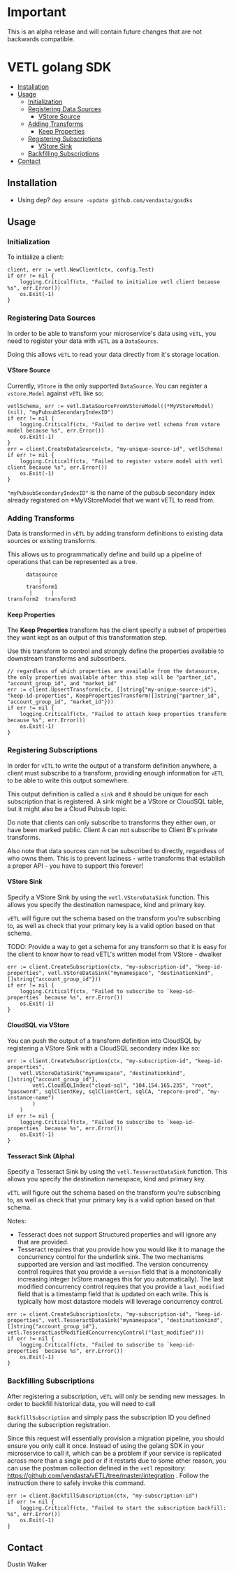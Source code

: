 # Important
This is an alpha release and will contain future changes that are not backwards compatible.

# VETL golang SDK
- [Installation](#installation)
- [Usage](#usage)
  - [Initialization](#initialization)
  - [Registering Data Sources](#registering-data-sources)
    - [VStore Source](#vstore-source)
  - [Adding Transforms](#adding-transforms)
    - [Keep Properties](#keep-properties)
  - [Registering Subscriptions](#registering-subscriptions)
    - [VStore Sink](#vstore-sink)
  - [Backfilling Subscriptions](#backfilling-subscriptions)
- [Contact](#contact)

## Installation

* Using dep? `dep ensure -update github.com/vendasta/gosdks`

## Usage

### Initialization

To initialize a client:

```golang
client, err := vetl.NewClient(ctx, config.Test)
if err != nil {
    logging.Criticalf(ctx, "Failed to initialize vetl client because %s", err.Error())
    os.Exit(-1)
} 
```

### Registering Data Sources

In order to be able to transform your microservice's data using `vETL`, you need to register your data with `vETL` as a `DataSource`.

Doing this allows `vETL` to read your data directly from it's storage location.

#### VStore Source

Currently, `VStore` is the only supported `DataSource`. You can register a `vstore.Model` against `vETL` like so:

```golang
vetlSchema, err := vetl.DataSourceFromVStoreModel((*MyVStoreModel)(nil), "myPubsubSecondaryIndexID")
if err != nil {
    logging.Criticalf(ctx, "Failed to derive vetl schema from vstore model because %s", err.Error())
    os.Exit(-1)
}
err = client.CreateDataSource(ctx, "my-unique-source-id", vetlSchema)
if err != nil {
    logging.Criticalf(ctx, "Failed to register vstore model with vetl client because %s", err.Error())
    os.Exit(-1)
}
```

`"myPubsubSecondaryIndexID"` is the name of the pubsub secondary index already registered on *MyVStoreModel that we want vETL to read from.

### Adding Transforms

Data is transformed in `vETL` by adding transform definitions to existing data sources or existing transforms.

This allows us to programmatically define and build up a pipeline of operations that can be represented as a tree.
```
      datasource
          |
      transform1
       |      |
transform2  transform3
```

#### Keep Properties

The **Keep Properties** transform has the client specify a subset of properties they want kept as an output of this transformation step.

Use this transform to control and strongly define the properties available to downstream transforms and subscribers. 

```golang
// regardless of which properties are available from the datasource, the only properties available after this step will be "partner_id", "account_group_id", and "market_id"
err := client.UpsertTransform(ctx, []string{"my-unique-source-id"}, "keep-id-properties", KeepPropertiesTransform([]string{"partner_id", "account_group_id", "market_id"}))
if err != nil {
    logging.Criticalf(ctx, "Failed to attach keep properties transform because %s", err.Error())
    os.Exit(-1)
}
```

### Registering Subscriptions

In order for `vETL` to write the output of a transform definition anywhere, a client must subscribe to a transform, providing enough information for `vETL` to be able to write this output somewhere.

This output definition is called a `sink` and it should be unique for each subscription that is registered. A sink might be a VStore or CloudSQL table, but it might also be a Cloud Pubsub topic.

Do note that clients can only subscribe to transforms they either own, or have been marked public. Client A can not subscribe to Client B's private transforms.

Also note that data sources can not be subscribed to directly, regardless of who owns them. This is to prevent laziness - write transforms that establish a proper API - you have to support this forever!

#### VStore Sink

Specify a VStore Sink by using the `vetl.VStoreDataSink` function. This allows you specify the destination namespace, kind and primary key.

`vETL` will figure out the schema based on the transform you're subscribing to, as well as check that your primary key is a valid option based on that schema.

TODO: Provide a way to get a schema for any transform so that it is easy for the client to know how to read vETL's written model from VStore - dwalker

```golang
err := client.CreateSubscription(ctx, "my-subscription-id", "keep-id-properties", vetl.VStoreDataSink("mynamespace", "destinationkind", []string{"account_group_id"}))
if err != nil {
    logging.Criticalf(ctx, "Failed to subscribe to `keep-id-properties` because %s", err.Error())
    os.Exit(-1)
}
```

#### CloudSQL via VStore

You can push the output of a transform definition into CloudSQL by registering a VStore Sink with a CloudSQL secondary index like so:

```golang
err := client.CreateSubscription(ctx, "my-subscription-id", "keep-id-properties",
    vetl.VStoreDataSink("mynamespace", "destinationkind", []string{"account_group_id"},
        vetl.CloudSQLIndex("cloud-sql", "104.154.165.235", "root", "password", sqlClientKey, sqlClientCert, sqlCA, "repcore-prod", "my-instance-name")
        )
    )
if err != nil {
    logging.Criticalf(ctx, "Failed to subscribe to `keep-id-properties` because %s", err.Error())
    os.Exit(-1)
}
```

#### Tesseract Sink (Alpha)

Specify a Tesseract Sink by using the `vetl.TesseractDataSink` function. This allows you specify the destination namespace, kind and primary key.

`vETL` will figure out the schema based on the transform you're subscribing to, as well as check that your primary key is a valid option based on that schema.

Notes:
 - Tesseract does not support Structured properties and will ignore any that are provided.
 - Tesseract requires that you provide how you would like it to manage the concurrency control for the underlink sink. The two mechanisms
 supported are version and last modified. The version concurrency control requires that you provide a `version` field that is a monotonically increasing
 integer (vStore manages this for you automatically). The last modified concurrency control requires that you provide a `last_modified` field that is a
 timestamp field that is updated on each write. This is typically how most datastore models will leverage concurrency control.


```golang
err := client.CreateSubscription(ctx, "my-subscription-id", "keep-id-properties", vetl.TesseractDataSink("mynamespace", "destinationkind", []string{"account_group_id"}, vetl.TesseractLastModifiedConcurrencyControl("last_modified")))
if err != nil {
    logging.Criticalf(ctx, "Failed to subscribe to `keep-id-properties` because %s", err.Error())
    os.Exit(-1)
}
```

### Backfilling Subscriptions

After registering a subscription, `vETL` will only be sending new messages. In order to backfill historical data, you will need to call

`BackfillSubscription` and simply pass the subscription ID you defined during the subscription registration.

Since this request will essentially provision a migration pipeline, you should ensure you only call it once. Instead of using the golang SDK in your microservice to call it, which can be a problem if your service is replicated across more than a single pod or if it restarts due to some other reason, you can use the postman collection defined in the `vetl` repository: https://github.com/vendasta/vETL/tree/master/integration . Follow the instruction there to safely invoke this command.

```golang
err := client.BackfillSubscription(ctx, "my-subscription-id")
if err != nil {
    logging.Criticalf(ctx, "Failed to start the subscription backfill: %s", err.Error())
    os.Exit(-1)
}
```

## Contact

Dustin Walker

